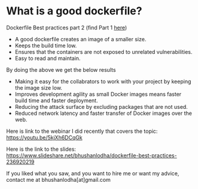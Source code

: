 # What is a good dockerfile?

Dockerfile Best practices part 2 (find Part 1 [here](https://www.linkedin.com/pulse/dockerfile-best-practices-buildkit-bhushan-lodha))

- A good dockerfile creates an image of a smaller size.
- Keeps the build time low.
- Ensures that the containers are not exposed to unrelated vulnerabilities.
- Easy to read and maintain.


By doing the above we get the below results

- Making it easy for the collabrators to work with your project by keeping the image size low.
- Improves development agility as small Docker images means faster build time and faster deployment.
- Reducing the attack surface by excluding packages that are not used.
- Reduced network latency and faster transfer of Docker images over the web.

Here is link to the webinar I did recently that covers the topic: https://youtu.be/5kjXh6DCqGk

Here is the link to the slides: https://www.slideshare.net/bhushanlodha/dockerfile-best-practices-236920219

If you liked what you saw, and you want to hire me or want my advice, contact me at bhushanlodha[at]gmail.com
